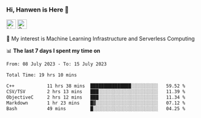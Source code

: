 ### Hi, Hanwen is Here 👋
<p>
	<a href="https://www.linkedin.com/in/liu-hanwen/"><img src="https://img.shields.io/badge/@hanwen-0A66C2?style=flat&logo=LinkedIn&logoColor=white" alt="Linkedin"  height="25px"/></a> 
	<a href="https://scholar.google.com/citations?user=HDF0su0AAAAJ"><img src="https://img.shields.io/badge/scholar-4385FE.svg?&style=plastic&logo=google-scholar&logoColor=white" alt="Google Scholar" height="25px"> </a>
</p>
🌱 My interest is Machine Learning Infrastructure and Serverless Computing

📊 **The last 7 days I spent my time on** 
<!--START_SECTION:waka-->

```txt
From: 08 July 2023 - To: 15 July 2023

Total Time: 19 hrs 10 mins

C++            11 hrs 38 mins  ███████████████░░░░░░░░░░   59.52 %
CSV/TSV        2 hrs 13 mins   ███░░░░░░░░░░░░░░░░░░░░░░   11.39 %
ObjectiveC     2 hrs 12 mins   ███░░░░░░░░░░░░░░░░░░░░░░   11.34 %
Markdown       1 hr 23 mins    █▓░░░░░░░░░░░░░░░░░░░░░░░   07.12 %
Bash           49 mins         █░░░░░░░░░░░░░░░░░░░░░░░░   04.25 %
```

<!--END_SECTION:waka-->


<!--
**david990917/david990917** is a ✨ _special_ ✨ repository because its `README.md` (this file) appears on your GitHub profile.

Here are some ideas to get you started:

- 🔭 I’m currently working on ...
- 🌱 I’m currently learning ...
- 👯 I’m looking to collaborate on ...
- 🤔 I’m looking for help with ...
- 💬 Ask me about ...
- 📫 How to reach me: ...
- 😄 Pronouns: ...
- ⚡ Fun fact: ...
-->
